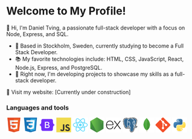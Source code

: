 # Welcome to My Profile!

👋 Hi, I'm Daniel Tving, a passionate full-stack developer with a focus on Node, Express, and SQL.

- 📍 Based in Stockholm, Sweden, currently studying to become a Full Stack Developer.
- 📚 My favorite technologies include: HTML, CSS, JavaScript, React, Node.js, Express, and PostgreSQL.
- 🌱 Right now, I'm developing projects to showcase my skills as a full-stack developer.

🚀 Visit my website: [Currently under construction]

### Languages and tools
<code><img height="40" alt="HTML" src="https://raw.githubusercontent.com/devicons/devicon/master/icons/html5/html5-original.svg"></code>
<code><img height="40" alt="CSS" src="https://raw.githubusercontent.com/devicons/devicon/master/icons/css3/css3-original.svg"></code>
<code><img height="40" alt="Bootstrap" src="https://raw.githubusercontent.com/devicons/devicon/master/icons/bootstrap/bootstrap-plain.svg"></code>
<code><img height="40" alt="JavaScript" src="https://raw.githubusercontent.com/devicons/devicon/master/icons/javascript/javascript-original.svg"></code>
<code><img height="40" alt="React" src="https://raw.githubusercontent.com/devicons/devicon/master/icons/react/react-original.svg"></code>
<code><img height="40" alt="Node.js" src="https://raw.githubusercontent.com/devicons/devicon/master/icons/nodejs/nodejs-original.svg"></code>
<code><img height="40" alt="Express" src="https://raw.githubusercontent.com/devicons/devicon/master/icons/express/express-original.svg"></code>
<code><img height="40" alt="PostgreSQL" src="https://raw.githubusercontent.com/devicons/devicon/master/icons/postgresql/postgresql-original.svg"></code>
<code><img height="40" alt="MongoDB" src="https://raw.githubusercontent.com/devicons/devicon/master/icons/mongodb/mongodb-original.svg"></code>
<code><img height="40" alt="Git" src="https://raw.githubusercontent.com/devicons/devicon/master/icons/git/git-original.svg"></code>
<code><img height="40" alt="Python" src="https://raw.githubusercontent.com/devicons/devicon/master/icons/python/python-original.svg"></code>

<!---
Icons: https://github.com/devicons/devicon
--->
